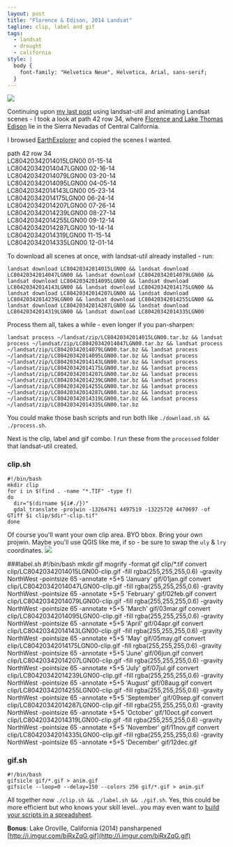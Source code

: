 ```yaml
---
layout: post
title: "Florence & Edison, 2014 Landsat"
tagline: clip, label and gif
tags:
  - landsat
  - drought
  - california
style: |
  body {
    font-family: "Helvetica Neue", Helvetica, Arial, sans-serif;
  }
---
```


![](http://i.imgur.com/aXJiAfr.gif)

Continuing upon [my last post](http://joelarson.com/landsat/2014/12/07/landsat-animation/) using landsat-util and animating Landsat scenes - I took a look at path 42 row 34, where [Florence and Lake Thomas Edison](https://www.openstreetmap.org/#map=12/37.3249/-118.9845) lie in the Sierra Nevadas of Central California.

I browsed [EarthExplorer](http://earthexplorer.usgs.gov/) and copied the scenes I wanted.

path 42 row 34  
LC80420342014015LGN00 01-15-14  
LC80420342014047LGN00 02-16-14  
LC80420342014079LGN00 03-20-14  
LC80420342014095LGN00 04-05-14  
LC80420342014143LGN00 05-23-14  
LC80420342014175LGN00 06-24-14  
LC80420342014207LGN00 07-26-14  
LC80420342014239LGN00 08-27-14  
LC80420342014255LGN00 09-12-14  
LC80420342014287LGN00 10-14-14  
LC80420342014319LGN00 11-15-14  
LC80420342014335LGN00 12-01-14  

To download all scenes at once, with landsat-util already installed - run:

    landsat download LC80420342014015LGN00 && landsat download LC80420342014047LGN00 && landsat download LC80420342014079LGN00 && landsat download LC80420342014095LGN00 && landsat download LC80420342014143LGN00 && landsat download LC80420342014175LGN00 && landsat download LC80420342014207LGN00 && landsat download LC80420342014239LGN00 && landsat download LC80420342014255LGN00 && landsat download LC80420342014287LGN00 && landsat download LC80420342014319LGN00 && landsat download LC80420342014335LGN00

Process them all, takes a while - even longer if you pan-sharpen:

    landsat process ~/landsat/zip/LC80420342014015LGN00.tar.bz && landsat process ~/landsat/zip/LC80420342014047LGN00.tar.bz && landsat process ~/landsat/zip/LC80420342014079LGN00.tar.bz && landsat process ~/landsat/zip/LC80420342014095LGN00.tar.bz && landsat process ~/landsat/zip/LC80420342014143LGN00.tar.bz && landsat process ~/landsat/zip/LC80420342014175LGN00.tar.bz && landsat process ~/landsat/zip/LC80420342014207LGN00.tar.bz && landsat process ~/landsat/zip/LC80420342014239LGN00.tar.bz && landsat process ~/landsat/zip/LC80420342014255LGN00.tar.bz && landsat process ~/landsat/zip/LC80420342014287LGN00.tar.bz && landsat process ~/landsat/zip/LC80420342014319LGN00.tar.bz && landsat process ~/landsat/zip/LC80420342014335LGN00.tar.bz

You could make those bash scripts and run both like `./download.sh && ./process.sh`.

Next is the clip, label and gif combo. I run these from the `processed` folder that landsat-util created.

### clip.sh
	#!/bin/bash
	mkdir clip
	for i in $(find . -name "*.TIF" -type f)
	do
	  dir="$(dirname ${i#./})"
	  gdal_translate -projwin -13264761 4497519 -13225720 4470697 -of GTiff $i clip/$dir"-clip.tif"
	done

Of course you'll want your own clip area. BYO bbox. Bring your own projwin. Maybe you'll use QGIS like me, if so - be sure to swap the `uly` & `lry` coordinates. ![](http://i.imgur.com/rF2tnc1.gif)

###label.sh
    #!/bin/bash
	mkdir gif
	mogrify -format gif clip/*.tif
	convert clip/LC80420342014015LGN00-clip.gif -fill rgba\(255,255,255,0.6\) -gravity NorthWest -pointsize 65 -annotate +5+5 'January' gif/01jan.gif
	convert clip/LC80420342014047LGN00-clip.gif -fill rgba\(255,255,255,0.6\) -gravity NorthWest -pointsize 65 -annotate +5+5 'February' gif/02feb.gif
	convert clip/LC80420342014079LGN00-clip.gif -fill rgba\(255,255,255,0.6\) -gravity NorthWest -pointsize 65 -annotate +5+5 'March' gif/03mar.gif
	convert clip/LC80420342014095LGN00-clip.gif -fill rgba\(255,255,255,0.6\) -gravity NorthWest -pointsize 65 -annotate +5+5 'April' gif/04apr.gif
	convert clip/LC80420342014143LGN00-clip.gif -fill rgba\(255,255,255,0.6\) -gravity NorthWest -pointsize 65 -annotate +5+5 'May' gif/05may.gif
	convert clip/LC80420342014175LGN00-clip.gif -fill rgba\(255,255,255,0.6\) -gravity NorthWest -pointsize 65 -annotate +5+5 'June' gif/06jun.gif
	convert clip/LC80420342014207LGN00-clip.gif -fill rgba\(255,255,255,0.6\) -gravity NorthWest -pointsize 65 -annotate +5+5 'July' gif/07jul.gif
	convert clip/LC80420342014239LGN00-clip.gif -fill rgba\(255,255,255,0.6\) -gravity NorthWest -pointsize 65 -annotate +5+5 'August' gif/08aug.gif
	convert clip/LC80420342014255LGN00-clip.gif -fill rgba\(255,255,255,0.6\) -gravity NorthWest -pointsize 65 -annotate +5+5 'September' gif/09sep.gif
	convert clip/LC80420342014287LGN00-clip.gif -fill rgba\(255,255,255,0.6\) -gravity NorthWest -pointsize 65 -annotate +5+5 'October' gif/10oct.gif
	convert clip/LC80420342014319LGN00-clip.gif -fill rgba\(255,255,255,0.6\) -gravity NorthWest -pointsize 65 -annotate +5+5 'November' gif/11nov.gif
	convert clip/LC80420342014335LGN00-clip.gif -fill rgba\(255,255,255,0.6\) -gravity NorthWest -pointsize 65 -annotate +5+5 'December' gif/12dec.gif

### gif.sh
    #!/bin/bash
	gifsicle gif/*.gif > anim.gif
	gifsicle --loop=0 --delay=150 --colors 256 gif/*.gif > anim.gif

All together now `./clip.sh && ./label.sh && ./gif.sh`. Yes, this could be more efficient but who knows your skill level...you may even want to [build your scripts in a spreadsheet](http://peakgis.com/2013/10/02/batch-clipping-multiple-rasters-in-qgis-a-very-basic-approach-to-a-repetitive-process/).

**Bonus**: Lake Oroville, California (2014) pansharpened [http://i.imgur.com/biRxZqG.gif](http://i.imgur.com/biRxZqG.gif)
